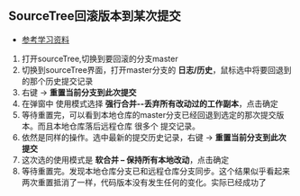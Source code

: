 ## SourceTree回滚版本到某次提交

- [参考学习资料](https://jingyan.baidu.com/article/ab0b563057387ac15afa7dca.html)

1. 打开sourceTree,切换到要回滚的分支master
2. 切换到sourceTree界面，打开master分支的 **日志/历史**，鼠标选中将要回退到的那个历史提交记录
3. 右键   ->   **重置当前分支到此次提交**
4. 在弹窗中 使用模式选择 **强行合并--丢弃所有改动过的工作副本**，点击确定
5. 等待重置完，可以看到本地仓库的master分支已经回退到选定的那次提交版本。而且本地仓库落后远程仓库 很多个 提交记录。
6. 依然是同样的操作。选中最新的提交历史记录，右键  ->  **重置当前分支到此次提交**
7. 这次选的使用模式是  **软合并 – 保持所有本地改动**，点击确定
8. 等待重置完。发现本地仓库分支已和远程仓库分支同步。这个结果似乎看起来两次重置抵消了一样，代码版本没有发生任何的变化。实际已经成功了